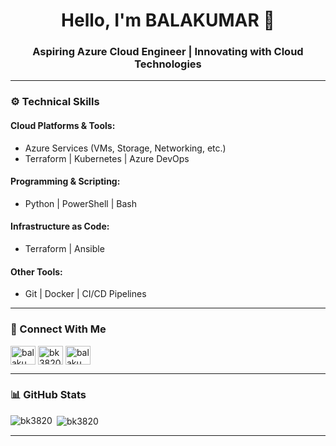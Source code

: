 

<h1 align="center">Hello, I'm BALAKUMAR 👋</h1>
<h3 align="center">Aspiring Azure Cloud Engineer | Innovating with Cloud Technologies</h3>

---

### ⚙️ Technical Skills

#### Cloud Platforms & Tools:
- Azure Services (VMs, Storage, Networking, etc.)
- Terraform | Kubernetes | Azure DevOps

#### Programming & Scripting:
- Python | PowerShell | Bash

#### Infrastructure as Code:
- Terraform | Ansible

#### Other Tools:
- Git | Docker | CI/CD Pipelines

---

### 🔗 Connect With Me

<p align="left">
<a href="https://linkedin.com/in/balakumar-p-51b822180" target="blank"><img align="center" src="https://raw.githubusercontent.com/rahuldkjain/github-profile-readme-generator/master/src/images/icons/Social/linked-in-alt.svg" alt="balakumar p" height="30" width="40" /></a>
<a href="https://fb.com/bk3820" target="blank"><img align="center" src="https://raw.githubusercontent.com/rahuldkjain/github-profile-readme-generator/master/src/images/icons/Social/facebook.svg" alt="bk3820" height="30" width="40" /></a>
<a href="https://instagram.com/balakumar9939" target="blank"><img align="center" src="https://raw.githubusercontent.com/rahuldkjain/github-profile-readme-generator/master/src/images/icons/Social/instagram.svg" alt="balakumar9939" height="30" width="40" /></a>
</p>

---

### 📊 GitHub Stats

<p><img align="left" src="https://github-readme-stats.vercel.app/api/top-langs?username=bk3820&show_icons=true&locale=en&layout=compact" alt="bk3820" /></p>

<p>&nbsp;<img align="center" src="https://github-readme-stats.vercel.app/api?username=bk3820&show_icons=true&locale=en" alt="bk3820" /></p>

---

